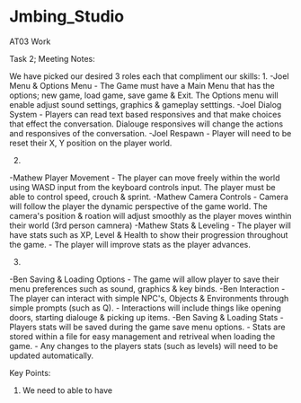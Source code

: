 # Jmbing_Studio
 AT03 Work
 
Task 2;
 Meeting Notes:

 We have picked our desired 3 roles each that compliment our skills:
1.
-Joel Menu & Options Menu - The Game must have a Main Menu that has the options; new game, load game, save game & Exit. The Options menu will enable adjust sound settings, graphics & gameplay setttings.
-Joel Dialog System - Players can read text based responsives and that make choices that effect the conversation. Dialouge responsives will change the actions and responsives of the conversation.
-Joel Respawn - Player will need to be reset their X, Y position on the player world.

2.
-Mathew Player Movement - The player can move freely within the world using WASD input from the keyboard controls input. The player must be able to control speed, crouch & sprint.
-Mathew Camera Controls -  Camera will follow the player the dynamic perspective of the game world. The camera's position & roation will adjust smoothly as the player moves winthin their world (3rd person camnera)
-Mathew Stats & Leveling - The player will have stats such as XP, Level & Health to show their progression throughout the game. - The player will improve stats as the player advances.

3.
-Ben Saving & Loading Options - The game will allow player to save their menu preferences such as sound, graphics & key binds.
-Ben Interaction - The player can interact with simple NPC's, Objects & Environments through simple prompts (such as Q). - Interactions will include things like opening doors, starting dialouge & picking up items.
-Ben Saving & Loading Stats - Players stats will be saved during the game save menu options. - Stats are stored within a file for easy management and retriveal when loading the game. - Any changes to the players stats (such as levels) will need to be updated automatically.


 Key Points:


1. We need to able to have 

